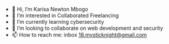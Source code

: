 - 👋 Hi, I’m Karisa Newton Mbogo
- 👀 I’m interested in  Collaborated Freelancing
- 🌱 I’m currently learning cybersecurity
- 💞️ I’m looking to collaborate on web development and security
- 📫 How to reach me: inbox 18.mysticknight@gmail.com

<!---
mysticknight23/mysticknight23 is a ✨ special ✨ repository because its `README.md` (this file) appears on your GitHub profile.
You can click the Preview link to take a look at your changes.
--->
